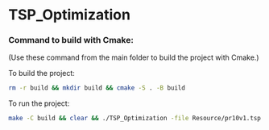 # TSP_Optimization

### Command to build with Cmake:
(Use these command from the main folder to build the project with Cmake.)

To build the project:
```bash
rm -r build && mkdir build && cmake -S . -B build
```
To run the project:
```bash
make -C build && clear && ./TSP_Optimization -file Resource/pr10v1.tsp -model 1
```